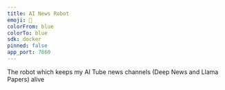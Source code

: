 ```yaml
---
title: AI News Robot
emoji: 🤖
colorFrom: blue
colorTo: blue
sdk: docker
pinned: false
app_port: 7860
---
```


The robot which keeps my AI Tube news channels (Deep News and Llama Papers) alive
